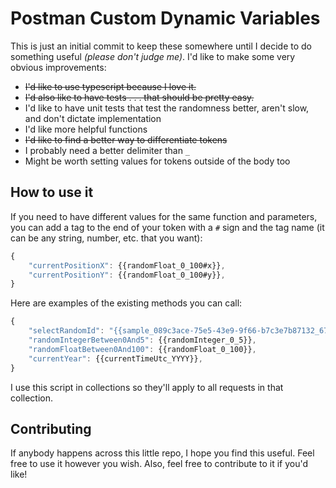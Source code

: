# Postman Custom Dynamic Variables

This is just an initial commit to keep these somewhere until I decide to do something useful *(please don't judge me)*.  I'd like to make some very obvious improvements:

* ~~I'd like to use typescript because I love it.~~
* ~~I'd also like to have tests . . . that should be pretty easy.~~
* I'd like to have unit tests that test the randomness better, aren't slow, and don't dictate implementation
* I'd like more helpful functions
* ~~I'd like to find a better way to differentiate tokens~~
* I probably need a better delimiter than `_`
* Might be worth setting values for tokens outside of the body too


## How to use it

If you need to have different values for the same function and parameters, you can add a tag to the end of your token with a `#` sign and the tag name (it can be any string, number, etc. that you want):
```javascript
{
    "currentPositionX": {{randomFloat_0_100#x}},
    "currentPositionY": {{randomFloat_0_100#y}},
}
```

Here are examples of the existing methods you can call:

```javascript
{
    "selectRandomId": "{{sample_089c3ace-75e5-43e9-9f66-b7c3e7b87132_6794B2BE-3B4D-4FDF-8B20-12E0342D673F_4A373BFF-1FFA-4076-8339-60C56B0CF158}}",
    "randomIntegerBetween0And5": {{randomInteger_0_5}},
    "randomFloatBetween0And100": {{randomFloat_0_100}},
    "currentYear": {{currentTimeUtc_YYYY}},
}
```

I use this script in collections so they'll apply to all requests in that collection.


## Contributing

If anybody happens across this little repo, I hope you find this useful.  Feel free to use it however you wish.  Also, feel free to contribute to it if you'd like!
